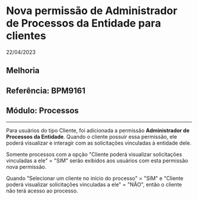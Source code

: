 # Nova permissão de Administrador de Processos da Entidade para clientes
22/04/2023
## Melhoria
## Referência: BPM9161
## Módulo: Processos
***

Para usuários do tipo Cliente, foi adicionada a permissão **Administrador de Processos da Entidade**. Quando o cliente possuir essa permissão, ele poderá visualizar e interagir com as solicitações vinculadas à entidade dele.

Somente processos com a opção "Cliente poderá visualizar solicitações vinculadas a ele" = "SIM" serão exibidos aos usuários com esta permissão nova permissão.

Quando "Selecionar um cliente no início do processo" = "SIM" e "Cliente poderá visualizar solicitações vinculadas a ele" = "NÃO", então o cliente não terá acesso ao processo.